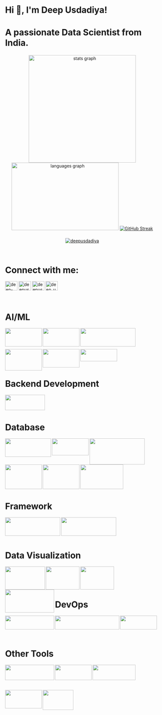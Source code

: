 <h1 align="left">Hi 👋, I'm Deep Usdadiya!</h1>
<h1 align="left">A passionate Data Scientist from India.</h1>


###
<div align="center">
  <img src="https://github-readme-stats.vercel.app/api?username=deepusdadiya&hide_title=false&hide_rank=true&show_icons=false&include_all_commits=false&count_private=false&disable_animations=false&theme=dracula&locale=en&hide_border=false" width="350" alt="stats graph" />
  <img src="https://github-readme-stats.vercel.app/api/top-langs?username=deepusdadiya&locale=en&hide_title=false&layout=compact&card_width=360&langs_count=5&theme=dracula&hide_border=false" height="220" width="350" alt="languages graph" />
  <a href="https://git.io/streak-stats"><img src="https://github-readme-streak-stats.herokuapp.com?user=deepusdadiya&theme=dark&date_format=M%20j%5B%2C%20Y%5D&exclude_days=Sun%2CSat" alt="GitHub Streak" /></a>
</div>


###
<p align="center"> <a href="https://github.com/ryo-ma/github-profile-trophy"><img src="https://github-profile-trophy.vercel.app/?username=deepusdadiya" alt="deepusdadiya" /></a> </p>
<br>

<h1 align="left">Connect with me:</h1>
<p align="left">
<a href="https://linkedin.com/in/deep-usdadiya" target="blank"><img align="center" src="https://raw.githubusercontent.com/rahuldkjain/github-profile-readme-generator/master/src/images/icons/Social/linked-in-alt.svg" alt="deep-usdadiya" height="30" width="40" /></a>
<a href="https://kaggle.com/deepusdadiya" target="blank"><img align="center" src="https://raw.githubusercontent.com/rahuldkjain/github-profile-readme-generator/master/src/images/icons/Social/kaggle.svg" alt="deepusdadiya" height="30" width="40" /></a>
<a href="https://www.hackerrank.com/deepusdadiyaoff1" target="blank"><img align="center" src="https://raw.githubusercontent.com/rahuldkjain/github-profile-readme-generator/master/src/images/icons/Social/hackerrank.svg" alt="deepusdadiyaoff1" height="30" width="40" /></a>
<a href="https://www.leetcode.com/deep_usdadiya" target="blank"><img align="center" src="https://raw.githubusercontent.com/rahuldkjain/github-profile-readme-generator/master/src/images/icons/Social/leet-code.svg" alt="deep_usdadiya" height="30" width="40" /></a>
</p>
<br>


###
<h1 align="left">AI/ML</h1>

<div align="left">
  <img align="left" height="60" width="120" src="https://encrypted-tbn0.gstatic.com/images?q=tbn:ANd9GcTaeXMlr8a_IdEZW_7CnTGJI24OmPIi9-IW5Q&s"  />
  <img align="left" height="60" width="120" src="https://encrypted-tbn0.gstatic.com/images?q=tbn:ANd9GcRSu9xFbA6COOd9Wq-koFEoAFD7wpFgbvdz6Q&s"  />
  <img align="left" height="60" width="180" src="https://www.askpython.com/wp-content/uploads/2021/03/tensorflow_logo-1024x344.png.webp"  />
  <br><br><br><br>
  <img align="left" height="70" width="120" src="https://images.icon-icons.com/2699/PNG/512/pytorch_logo_icon_169823.png"  />
  <img align="left" height="60" width="120" src="https://logos-world.net/wp-content/uploads/2024/08/OpenAI-Logo.png"  />
  <img height="40" width="120" src="https://upload.wikimedia.org/wikipedia/commons/thumb/0/05/Scikit_learn_logo_small.svg/2560px-Scikit_learn_logo_small.svg.png"  />
</div>
<br>


###
<h1 align="left">Backend Development</h1>

<img height="50" width="130" src="https://hackernoon.imgix.net/images/VyvcKdbWHbTaN3QzRCQQS7pXASq1-y42k312q.png"   />


###

<h1 align="left">Database</h1>

<!-- Row 1 -->
<img align="left" height="60" width="150" src="https://encrypted-tbn0.gstatic.com/images?q=tbn:ANd9GcTAGnTL2T8pjRFgzqIxRE19EKDgvzXAgnO7tg&s" />
<img align="left" height="55" width="120" src="https://upload.wikimedia.org/wikipedia/labs/8/8e/Mysql_logo.png" />
<img align="left" height="85" width="180" src="https://encrypted-tbn0.gstatic.com/images?q=tbn:ANd9GcRU9OCPJsgnJ-po35PBUM552fcrPIhm01JFYg&s" />

<br><br><br><br>

<!-- Row 2 (adjusted heights) -->
<img align="left" height="80" width="120" src="https://1000logos.net/wp-content/uploads/2017/04/Oracle-Logo.jpg" />
<img align="left" height="80" width="120" src="https://encrypted-tbn0.gstatic.com/images?q=tbn:ANd9GcS8aNoirf5vZWKhPlo4-f9uWZVFKnZwR1cBgw&s" />
<img height="80" width="140" src="https://1000logos.net/wp-content/uploads/2020/08/Redis-Logo.png" />

###
<h1 align="left">Framework</h1>

<div align="left">
  <img align="left" height="60" width="180" src="https://upload.wikimedia.org/wikiversity/en/thumb/8/8c/FastAPI_logo.png/800px-FastAPI_logo.png"  />
  <img align="left" height="60" width="180" src="https://streamlit.io/images/brand/streamlit-logo-primary-colormark-darktext.png"  />
</div>
<br><br>
<br><br>


###
<h1 align="left">Data Visualization</h1>

<img align="left" height="75" width="130" src="https://seekvectorlogo.com/wp-content/uploads/2022/02/power-bi-vector-logo-2022.png"  />
<img align="left" height="75" width="110" src="https://logos-world.net/wp-content/uploads/2021/10/Tableau-Logo.png"  />
<img align="left" height="75" width="110" src="https://www.pngall.com/wp-content/uploads/15/Excel-Logo-PNG-Cutout.png"  />
<img align="left" height="75" width="160" src="https://seaborn.pydata.org/_images/logo-wide-lightbg.svg"  />
<br><br>
<br><br>


###
<h1 align="left">DevOps</h1>

<img align="left" height="45" width="160" src="https://upload.wikimedia.org/wikipedia/commons/thumb/4/4e/Docker_%28container_engine%29_logo.svg/2560px-Docker_%28container_engine%29_logo.svg.png"  />
<img align="left" height="45" width="210" src="https://upload.wikimedia.org/wikipedia/commons/thumb/6/67/Kubernetes_logo.svg/1200px-Kubernetes_logo.svg.png"  />
<img align="left" height="45" width="120" src="https://encrypted-tbn0.gstatic.com/images?q=tbn:ANd9GcQHJks4IMajtORvOHhdqiYyOm7PNNpDEezLcA&s"  />
<br><br>
<br><br>


###
<h1 align="left">Other Tools</h1>

<img align="left" height="50" width="160" src="https://www.shanebart.com/wp-content/uploads/2019/05/5k4h36j3h4j.png"  />
<img align="left" height="50" width="120" src="https://encrypted-tbn0.gstatic.com/images?q=tbn:ANd9GcSdd25hyNQOMs4Xx1Cv_A_oaT0zagfSWlXMBA&s"  />
<img align="left" height="50" width="140" src="https://upload.wikimedia.org/wikipedia/commons/c/c2/Postman_%28software%29.png"  />

<br><br><br><br>

<img align="left" height="60" width="120" src="https://cdn.ourcodeworld.com/public-media/articles/anaconda-python-6185c003c98a3.png"  />
<img height="65" width="100" src="https://cdn.shortpixel.ai/spai/q_lossy+w_1024+to_webp+ret_img+p_h/algotrading101.com/learn/wp-content/uploads/2021/05/Google-Colab-Guide-1024x683.jpg"  />
